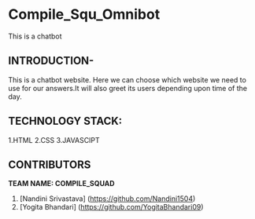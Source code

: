 # Compile_Squ_Omnibot
This is a chatbot

## INTRODUCTION-

This is a chatbot website. Here we can choose which website we need to use for our answers.It will also greet its users depending upon time of the day.

## TECHNOLOGY STACK:

1.HTML
2.CSS
3.JAVASCIPT

## CONTRIBUTORS

**TEAM NAME: COMPILE_SQUAD**

1. [Nandini Srivastava] (https://github.com/Nandini1504)
2. [Yogita Bhandari] (https://github.com/YogitaBhandari09)
